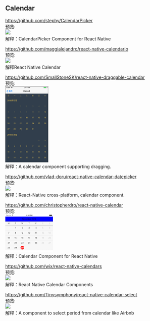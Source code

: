 ## Calendar

https://github.com/stephy/CalendarPicker<br>
预览:<br>
<img src="https://raw.githubusercontent.com/stephy/CalendarPicker/master/assets/basic-react-native-calendar-picker.gif" width="27%"/>
<br>
解释：CalendarPicker Component for React Native
<br>

https://github.com/maggialejandro/react-native-calendario<br>
预览:<br>
<img src="https://camo.githubusercontent.com/aba11795399ac09b50db2470dfc211d4e0f5333a/68747470733a2f2f6d656469612e67697068792e636f6d2f6d656469612f65753866464347337273334945597779596b2f67697068792e676966" width="27%"/>
<br>
解释React Native Calendar
<br>

https://github.com/SmallStoneSK/react-native-draggable-calendar<br>
预览:<br>
<img src="https://github.com/SmallStoneSK/react-native-draggable-calendar/raw/master/picture/demo3.gif" width="27%"/>
<br>
解释：A calendar component supporting dragging.
<br>

https://github.com/vlad-doru/react-native-calendar-datepicker<br>
预览:<br>
<img src="https://github.com/vlad-doru/react-native-calendar-datepicker/raw/master/demo.gif?raw=true" width="27%"/>
<br>
解释：React-Native cross-platform, calendar component.
<br>

https://github.com/christopherdro/react-native-calendar<br>
预览:<br>
<img src="https://github.com/christopherdro/react-native-calendar/raw/master/images/calendarControls.png" width="30%"/>
<br>
解释：Calendar Component for React Native
<br>


https://github.com/wix/react-native-calendars<br>
预览:<br>
<img src="https://github.com/wix-private/wix-react-native-calendar/raw/master/demo/calendar.gif?raw=true" width="30%"/>
<br>
解释：React Native Calendar Components
<br>


https://github.com/Tinysymphony/react-native-calendar-select<br>
预览:<br>
<img src="https://github.com/Tinysymphony/react-native-calendar-select/raw/master/GIF/ios-zh.gif" width="25%"/>
<br>
解释：A component to select period from calendar like Airbnb
<br>
